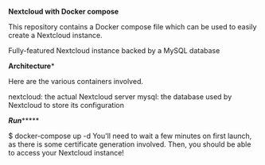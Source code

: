 ********************Nextcloud with Docker compose********************

This repository contains a Docker compose file which can be used to easily create a Nextcloud instance.

Fully-featured Nextcloud instance backed by a MySQL database


********************Architecture*********************

Here are the various containers involved.

nextcloud: the actual Nextcloud server
mysql: the database used by Nextcloud to store its configuration



*************************Run******************************

$ docker-compose up -d
You'll need to wait a few minutes on first launch, as there is some certificate generation involved. Then, you should be able to access your Nextcloud instance!
